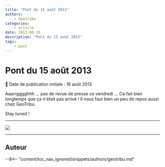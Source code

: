 ```yaml
---
title: "Pont du 15 août 2013"
authors:
    - Geotribu
categories:
    - article
date: 2013-08-16
description: "Pont du 15 août 2013"
tags:
    - pont
---
```


# Pont du 15 août 2013

:calendar: Date de publication initiale : 16 août 2013

Aaarrgggghhh ... pas de revue de presse ce vendredi ... Ca fait bien longtemps que ça n'était pas arrivé ! Il nous faut bien un peu de repos aussi chez GeoTribu.

 Stay tuned !

----

![](https://cdn.geotribu.fr/img/articles-blog-rdp/capture-ecran/78312235.jpg)

----

## Auteur

--8<-- "content/toc_nav_ignored/snippets/authors/geotribu.md"
